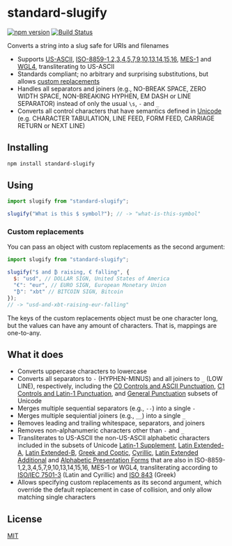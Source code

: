 # standard-slugify

[![npm version](https://img.shields.io/npm/v/standard-slugify.svg?style=flat-square)](https://www.npmjs.com/package/standard-slugify)
[![Build Status](https://travis-ci.com/rtomrud/standard-slugify.svg?branch=master)](https://travis-ci.com/rtomrud/standard-slugify)

Converts a string into a slug safe for URIs and filenames

* Supports [US-ASCII](https://en.wikipedia.org/wiki/ASCII), [ISO-8859-1,2,3,4,5,7,9,10,13,14,15,16](https://en.wikipedia.org/wiki/ISO/IEC_8859), [MES-1](http://www.evertype.com/standards/iso10646/pdf/cwa13873.pdf) and [WGL4](https://en.wikipedia.org/wiki/Windows_Glyph_List_4), transliterating to US-ASCII
* Standards compliant; no arbitrary and surprising substitutions, but allows [custom replacements](#custom-replacements)
* Handles all separators and joiners (e.g., NO-BREAK SPACE, ZERO WIDTH SPACE, NON-BREAKING HYPHEN, EM DASH or LINE SEPARATOR) instead of only the usual `\s`, `-` and `_`
* Converts all control characters that have semantics defined in [Unicode](http://www.unicode.org/) (e.g. CHARACTER TABULATION, LINE FEED, FORM FEED, CARRIAGE RETURN or NEXT LINE)

## Installing

```bash
npm install standard-slugify
```

## Using

```js
import slugify from "standard-slugify";

slugify("What is this $ symbol?"); // -> "what-is-this-symbol"
```

### Custom replacements

You can pass an object with custom replacements as the second argument:

```js
import slugify from "standard-slugify";

slugify("$ and ₿ raising, € falling", {
  $: "usd", // DOLLAR SIGN, United States of America
  "€": "eur", // EURO SIGN, European Monetary Union
  "₿": "xbt" // BITCOIN SIGN, Bitcoin
});
// -> "usd-and-xbt-raising-eur-falling"
```

The keys of the custom replacements object must be one character long, but the values can have any amount of characters. That is, mappings are one-to-any.

## What it does

* Converts uppercase characters to lowercase
* Converts all separators to `-` (HYPHEN-MINUS) and all joiners to `_` (LOW LINE), respectively, including the [C0 Controls and ASCII Punctuation](https://www.unicode.org/charts/PDF/U0000.pdf), [C1 Controls and Latin-1 Punctuation](https://www.unicode.org/charts/PDF/U0080.pdf), and [General Punctuation](https://www.unicode.org/charts/PDF/U2000.pdf) subsets of Unicode
* Merges multiple sequential separators (e.g., `--`) into a single `-`
* Merges multiple sequiential joiners (e.g., `__`) into a single `_`
* Removes leading and trailing whitespace, separators, and joiners
* Removes non-alphanumeric characters other than `-` and `_`
* Transliterates to US-ASCII the non-US-ASCII alphabetic characters included in the subsets of Unicode [Latin-1 Supplement](https://www.unicode.org/charts/PDF/U0080.pdf), [Latin Extended-A](https://www.unicode.org/charts/PDF/U0100.pdf), [Latin Extended-B](https://www.unicode.org/charts/PDF/U0180.pdf), [Greek and Coptic](https://www.unicode.org/charts/PDF/U0370.pdf), [Cyrillic](https://www.unicode.org/charts/PDF/U0400.pdf), [Latin Extended Additional](https://www.unicode.org/charts/PDF/U1E00.pdf) and [Alphabetic Presentation Forms](https://www.unicode.org/charts/PDF/UFB00.pdf)  that are also in ISO-8859-1,2,3,4,5,7,9,10,13,14,15,16, MES-1 or WGL4, transliterating according to [ISO/IEC 7501-3](https://www.icao.int/publications/Documents/9303_p3_cons_en.pdf) (Latin and Cyrillic) and [ISO 843](https://en.wikipedia.org/wiki/ISO_843) (Greek)
* Allows specifying custom replacements as its second argument, which override the default replacement in case of collision, and only allow matching single characters

## License

[MIT](./LICENSE)
